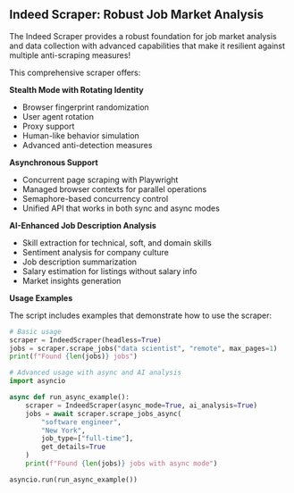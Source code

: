 ## Indeed Scraper: Robust Job Market Analysis

The Indeed Scraper provides a robust foundation for job market analysis and data collection with advanced capabilities that make it resilient against multiple anti-scraping measures!

This comprehensive scraper offers:

**Stealth Mode with Rotating Identity**

* Browser fingerprint randomization
* User agent rotation
* Proxy support
* Human-like behavior simulation
* Advanced anti-detection measures

**Asynchronous Support**

* Concurrent page scraping with Playwright
* Managed browser contexts for parallel operations
* Semaphore-based concurrency control
* Unified API that works in both sync and async modes

**AI-Enhanced Job Description Analysis**

* Skill extraction for technical, soft, and domain skills
* Sentiment analysis for company culture
* Job description summarization
* Salary estimation for listings without salary info
* Market insights generation

**Usage Examples**

The script includes examples that demonstrate how to use the scraper:

```python
# Basic usage
scraper = IndeedScraper(headless=True)
jobs = scraper.scrape_jobs("data scientist", "remote", max_pages=1)
print(f"Found {len(jobs)} jobs")

# Advanced usage with async and AI analysis
import asyncio

async def run_async_example():
    scraper = IndeedScraper(async_mode=True, ai_analysis=True)
    jobs = await scraper.scrape_jobs_async(
        "software engineer",
        "New York",
        job_type=["full-time"],
        get_details=True
    )
    print(f"Found {len(jobs)} jobs with async mode")

asyncio.run(run_async_example())
